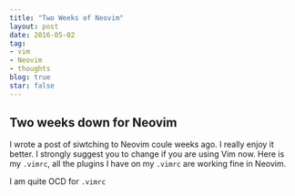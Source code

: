 ```yaml
---
title: "Two Weeks of Neovim"
layout: post
date: 2016-05-02
tag:
- vim 
- Neovim
- thoughts
blog: true
star: false
---
```


## Two weeks down for Neovim

I wrote a post of siwtching to Neovim coule weeks ago. I really enjoy it better. I strongly suggest you to change if you are using Vim now. Here is my `.vimrc`, all the plugins I have on my `.vimrc` are working fine in Neovim. 

I am quite OCD for `.vimrc`



